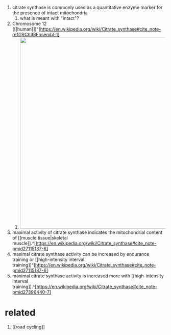 1. citrate synthase is commonly used as a quantitative enzyme marker for the presence of intact mitochondria
	1. what is meant with "intact"?
2. Chromosome 12 ([[human]])^[https://en.wikipedia.org/wiki/Citrate_synthase#cite_note-refGRCh38Ensembl-1]
	1. <img src="https://upload.wikimedia.org/wikipedia/commons/thumb/e/e7/Ideogram_human_chromosome_12.svg/1920px-Ideogram_human_chromosome_12.svg.png" width="600" />
3. maximal activity of citrate synthase indicates the mitochondrial content of [[muscle tissue|skeletal muscle]].^[https://en.wikipedia.org/wiki/Citrate_synthase#cite_note-pmid27115137-6]
4. maximal citrate synthase activity can be increased by endurance training or [[high-intensity interval training]]^[https://en.wikipedia.org/wiki/Citrate_synthase#cite_note-pmid27115137-6]
5. maximal citrate synthase activity is increased more with [[high-intensity interval training]].^[https://en.wikipedia.org/wiki/Citrate_synthase#cite_note-pmid27396440-7]
# related
1. [[road cycling]]